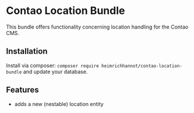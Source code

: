 # Contao Location Bundle

This bundle offers functionality concerning location handling for the Contao CMS.

## Installation

Install via composer: `composer require heimrichhannot/contao-location-bundle` and update your database.

## Features

- adds a new (nestable) location entity